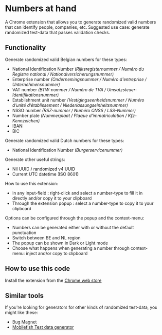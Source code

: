 # Numbers at hand
A Chrome extension that allows you to generate randomized valid numbers that can identify people, companies, etc.
Suggested use case: generate randomized test-data that passes validation checks.

## Functionality
Generate randomized valid Belgian numbers for these types:
* National Identification Number _(Rijksregisternummer / Numéro du Registre national / Nationalversicherungsnummer)_
* Enterprise number _(Ondernemingsnummer / Numéro d'entreprise / Unternehmensnummer)_
* VAT number _(BTW-nummer / Numéro de TVA / Umsatzsteuer-Identifikationsnummer)_
* Establishment unit number _(Vestigingseenheidsnummer / Numéro d’unité d’établissement / Niederlassungseinheitsnummer)_
* NSSO number _(RSZ-nummer / Numéro ONSS / LSS-Nummer)_
* Number plate _(Nummerplaat / Plaque d'immatriculation / Kfz-Kennzeichen)_
* IBAN
* BIC

Generate randomized valid Dutch numbers for these types:
* National Identification Number _(Burgerservicenummer)_

Generate other useful strings:
* Nil UUID / randomized v4 UUID
* Current UTC datetime (ISO 8601)


How to use this extension:
* In any input-field : right-click and select a number-type to fill it in directly and/or copy it to your clipboard
* Through the extension popup : select a number-type to copy it to your clipboard

Options can be configured through the popup and the context-menu:
* Numbers can be generated either with or without the default punctuation
* Switch between BE and NL region
* The popup can be shown in Dark or Light mode
* Choose what happens when generating a number through context-menu: inject and/or copy to clipboard


## How to use this code

Install the extension from the [Chrome web store](https://chrome.google.com/webstore/detail/numbers-at-hand/jncgcehddiijpaiopleohniplpafmmio)

## Similar tools

If you're looking for generators for other kinds of randomized test-data, you might like these:
* [Bug Magnet](https://bugmagnet.org/)
* [Mobilefish Test data generator](https://www.mobilefish.com/services/random_test_data_generator/random_test_data_generator.php)
